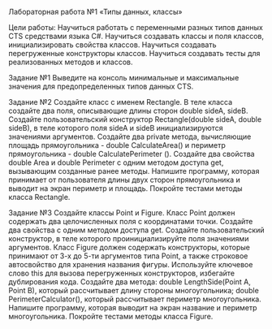 Лабораторная работа №1
«Типы данных, классы»

Цели работы:
Научиться работать с переменными разных типов данных CTS средствами языка C#.
Научиться создавать классы и поля классов, инициализировать свойства классов. Научиться создавать перегруженные конструкторы классов.
Научиться создавать тесты для реализованных методов и классов.

Задание №1
Выведите на консоль минимальные и максимальные значения для предопределенных типов данных CTS.

Задание №2
Создайте класс с именем Rectangle.
В теле класса создайте два поля, описывающие длины сторон double sideA, sideB.
Создайте пользовательский конструктор Rectangle(double sideA, double sideB), в теле которого поля sideA и sideB инициализируются значениями аргументов.
Создайте два private метода, вычисляющие площадь прямоугольника - double CalculateArea() и периметр прямоугольника - double CalculatePerimeter ().
Создайте два свойства double Area и double Perimeter с одним методом доступа get, вызывающим созданные ранее методы.
Напишите программу, которая принимает от пользователя длины двух сторон прямоугольника и выводит на экран периметр и площадь. Покройте тестами методы класса Rectangle.

Задание №3
Создайте классы Point и Figure.
Класс Point должен содержать два целочисленных поля с координатами точки.
Создайте два свойства с одним методом доступа get.
Создайте пользовательский конструктор, в теле которого проинициализируйте поля значениями аргументов.
Класс Figure должен содержать конструкторы, которые принимают от 3-х до 5-ти аргументов типа Point, а также строковое автосвойство для хранения названия фигуры. Используйте ключевое слово this для вызова перегруженных конструкторов, избегайте дублирования кода.
Создайте два метода: double LengthSide(Point A, Point B), который рассчитывает длину стороны многоугольника; double PerimeterCalculator(), который рассчитывает периметр многоугольника.
Напишите программу, которая выводит на экран название и периметр многоугольника. Покройте тестами методы класса Figure.
